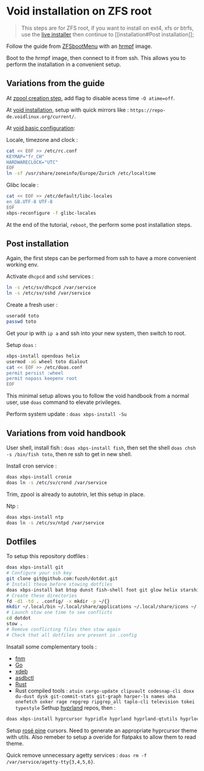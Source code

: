 # Void installation on ZFS root

> This steps are for ZFS root, if you want to install on ext4, xfs or btrfs, use the [live installer](https://voidlinux.org/download/) then continue to [[installation#Post installation]];

Follow the guide from [ZFSbootMenu](https://docs.zfsbootmenu.org/en/latest/guides/void-linux/uefi.html#uefi) with an [hrmpf](https://github.com/leahneukirchen/hrmpf/releases) image.

Boot to the hrmpf image, then connect to it from ssh. This allows you to perform the installation in a convenient setup.

## Variations from the guide

At [zpool creation step](https://docs.zfsbootmenu.org/en/latest/guides/void-linux/uefi.html#create-the-zpool), add flag to disable acess time `-O atime=off`.

At [void installation](https://docs.zfsbootmenu.org/en/latest/guides/void-linux/uefi.html#install-void), setup with quick mirrors like : `https://repo-de.voidlinux.org/current/`.

At [void basic configuration](https://docs.zfsbootmenu.org/en/latest/guides/void-linux/uefi.html#basic-void-configuration):

Locale, timezone and clock :
```sh
cat << EOF >> /etc/rc.conf
KEYMAP="fr_CH"
HARDWARECLOCK="UTC"
EOF
ln -sf /usr/share/zoneinfo/Europe/Zurich /etc/localtime
```
Glibc locale :
```sh
cat << EOF >> /etc/default/libc-locales
en_GB.UTF-8 UTF-8
EOF
xbps-reconfigure -f glibc-locales
```

At the end of the tutorial, `reboot`, the perform some post installation steps.

## Post installation

Again, the first steps can be performed from ssh to have a more convenient working env.

Activate `dhcpcd` and `sshd` services :
```sh
ln -s /etc/sv/dhcpcd /var/service
ln -s /etc/sv/sshd /var/service
```
Create a fresh user :
```sh
useradd toto
passwd toto
```

Get your ip with `ip a` and ssh into your new system, then switch to root.

Setup `doas` :

```sh
xbps-install opendoas helix
usermod -aG wheel toto dialout
cat << EOF >> /etc/doas.conf
permit persist :wheel
permit nopass keepenv root
EOF
```

This minimal setup allows you to follow the void handbook from a normal user, use `doas` command to elevate privileges.

Perform system update : `doas xbps-install -Su`

## Variations from void handbook

User shell, install fish : `doas xbps-install fish`, then set the shell `doas chsh -s /bin/fish toto`, then re ssh to get in new shell.

Install cron service :
```sh
doas xbps-install cronie
doas ln -s /etc/sv/crond /var/service
```

Trim, zpool is already to autotrin, let this setup in place.

Ntp :
```sh
doas xbps-install ntp
doas ln -s /etc/sv/ntpd /var/service
```

## Dotfiles

To setup this repository dotfiles :

```sh
doas xbps-install git
# Configure your ssh key
git clone git@github.com:fuzoh/dotdot.git
# Install these before stowing dotfiles
doas xbps-install bat btop dunst fish-shell foot git glow helix starship topgrade tofi Waybar zathura curl stow eza pass gitui task wireguard wireguard-tools zoxide keepassxc qt5-wayland qt6-wayland wl-clipboard polkit-gnome Thunar wtype libnotify xdg-utils fastfetch fd xtools wev vsv vdpauinfo nvtop usbmuxd tesseract-ocr tesseract-ocr-eng tesseract-ocr-fra syncthing slurp grim qpdfview qpwgraph qrencode pass imv jq hurl nwg-look jpegoptim qpdf poppler ImageMagick impala
# Create these directories
fd -d1 -td . .config/ -x mkdir -p ~/{}
mkdir ~/.local/bin ~/.local/share/applications ~/.local/share/icons ~/.icons
# Launch stow one time to see conflicts
cd dotdot
stow .
# Remove conflicting files then stow again
# Check that all dotfiles are present in .config
```

Insatall some complementary tools :

- [fnm](https://github.com/Schniz/fnm?tab=readme-ov-file#using-a-script-macoslinux)
- [Go](https://go.dev/doc/install)
- [xdeb](https://github.com/xdeb-org/xdeb?tab=readme-ov-file#usage)
- [asdbctl](https://github.com/juliuszint/asdbctl)
- [Rust](https://rust-lang.org/tools/install/)
- Rust compiled tools : `atuin cargo-update clipvault codesnap-cli doxx du-dust dysk git-commit-stats git-graph harper-ls names oha onefetch oxker rage repgrep ripgrep_all taplo-cli television tokei typestyle`
Sethup [hyprland](https://github.com/Encoded14/void-extra) repos, then :

```sh
doas xbps-install hyprcursor hypridle hyprland hyprland-qtutils hyprlock xdg-desktop-portal-hyprland hyprpicker
```

Setup [rosé pine](https://github.com/rose-pine/cursor) cursors. Need to generate an appropriate hyprcursor theme with utils. Also remeber to setup a overide for flatpaks to allow them to read theme.

Quick remove unnecessary agetty services : `doas rm -f /var/service/agetty-tty{3,4,5,6}`.
